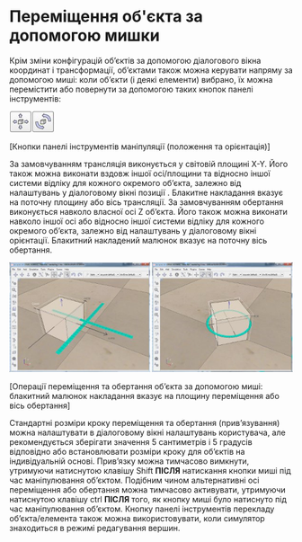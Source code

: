 # Переміщення об'єкта за допомогою мишки #
Крім зміни конфігурацій об’єктів за допомогою діалогового вікна координат і трансформації, об’єктами також можна керувати напряму за допомогою миші: коли об’єкти (і деякі елементи) вибрано, їх можна перемістити або повернути за допомогою таких кнопок панелі інструментів:

![objectMovement1_(1)](objectMovement1_(1).jpg)

[Кнопки панелі інструментів маніпуляції (положення та орієнтація)]

За замовчуванням трансляція виконується у світовій площині X-Y. Його також можна виконати вздовж іншої осі/площини та відносно іншої системи відліку для кожного окремого об’єкта, залежно від налаштувань у діалоговому вікні позиції  . Блакитне накладання вказує на поточну площину або вісь трансляції.
За замовчуванням обертання виконується навколо власної осі Z об’єкта. Його також можна виконати навколо іншої осі або відносно іншої системи відліку для кожного окремого об’єкта, залежно від налаштувань у діалоговому вікні орієнтації. Блакитний накладений малюнок вказує на поточну вісь обертання.

![objectMovement2](objectMovement2.jpg)

[Операції переміщення та обертання об’єкта за допомогою миші: блакитний малюнок накладання вказує на площину переміщення або вісь обертання]

Стандартні розміри кроку переміщення та обертання (прив’язування) можна налаштувати в діалоговому вікні налаштувань користувача, але рекомендується зберігати значення 5 сантиметрів і 5 градусів відповідно або встановлювати розміри кроку для об’єктів на індивідуальній основі. Прив’язку можна тимчасово вимкнути, утримуючи натиснутою клавішу Shift **ПІСЛЯ** натискання кнопки миші під час маніпулювання об’єктом. Подібним чином альтернативні осі переміщення або обертання можна тимчасово активувати, утримуючи натиснутою клавішу ctrl **ПІСЛЯ** того, як кнопку миші було натиснуто під час маніпулювання об’єктом.
Кнопку панелі інструментів перекладу об’єкта/елемента також можна використовувати, коли симулятор знаходиться в режимі редагування вершин.

